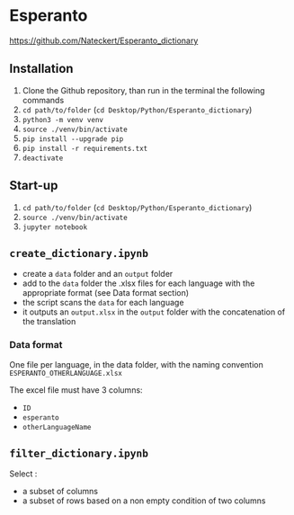 # Esperanto

https://github.com/Nateckert/Esperanto_dictionary


## Installation

1. Clone the Github repository, than run in the terminal the following commands
2. `cd path/to/folder` (`cd Desktop/Python/Esperanto_dictionary`)
3. `python3 -m venv venv`
4. `source ./venv/bin/activate`
5. `pip install --upgrade pip`
6. `pip install -r requirements.txt`
7. `deactivate`

## Start-up

1. `cd path/to/folder` (`cd Desktop/Python/Esperanto_dictionary`)
2. `source ./venv/bin/activate`
3. `jupyter notebook`


## `create_dictionary.ipynb`

- create a `data` folder and an `output` folder
- add to the `data` folder the .xlsx files for each language with the appropriate format (see Data format section)
- the script scans the `data` for each language
- it outputs an `output.xlsx` in the `output` folder with the concatenation of the translation

### Data format

One file per language, in the data folder, with the naming convention `ESPERANTO_OTHERLANGUAGE.xlsx`

The excel file must have 3 columns:

- `ID`
- `esperanto`
- `otherLanguageName`

## `filter_dictionary.ipynb`

Select :

- a subset of columns
- a subset of rows based on a non empty condition of two columns